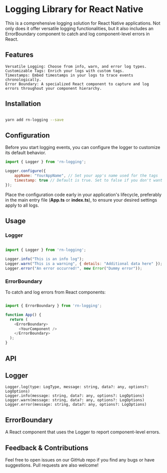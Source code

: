 # Logging Library for React Native

This is a comprehensive logging solution for React Native applications. Not only does it offer versatile logging functionalities, but it also includes an ErrorBoundary component to catch and log component-level errors in React.

## Features

    Versatile Logging: Choose from info, warn, and error log types.
    Customizable Tags: Enrich your logs with custom tags.
    Timestamps: Embed timestamps in your logs to trace events chronologically.
    Error Boundary: A specialized React component to capture and log errors throughout your component hierarchy.

## Installation

```bash

yarn add rn-logging --save

```

## Configuration

Before you start logging events, you can configure the logger to customize its default behavior.

```Javascript
import { Logger } from 'rn-logging';

Logger.configure({
    appName: "YourAppName", // Set your app's name used for the tags
    timestamp: true // Default is true. Set to false if you don't want timestamps.
});

```

Place the configuration code early in your application's lifecycle, preferably in the main entry file (__App.ts__ or __index.ts__), to ensure your desired settings apply to all logs.

## Usage


### Logger

```javascript

import { Logger } from 'rn-logging';

Logger.info("This is an info log");
Logger.warn("This is a warning", { details: "Additional data here" });
Logger.error("An error occurred!", new Error("Dummy error"));

```

### ErrorBoundary

To catch and log errors from React components:

```javascript

import { ErrorBoundary } from 'rn-logging';

function App() {
  return (
    <ErrorBoundary>
      <YourComponent />
    </ErrorBoundary>
  );
}
```


## API

## Logger

    Logger.log(type: LogType, message: string, data?: any, options?: LogOptions)
    Logger.info(message: string, data?: any, options?: LogOptions)
    Logger.warn(message: string, data?: any, options?: LogOptions)
    Logger.error(message: string, data?: any, options?: LogOptions)

## ErrorBoundary

A React component that uses the Logger to report component-level errors.


## Feedback & Contributions

Feel free to open issues on our GitHub repo if you find any bugs or have suggestions. Pull requests are also welcome!